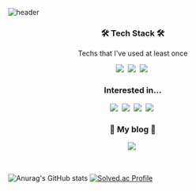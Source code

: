 ![header](https://capsule-render.vercel.app/api?type=soft&color=auto&height=150&section=header&text=JungBumLee&fontSize=70&animation=twinkling)

<h3 align="center">🛠 Tech Stack 🛠</h3>

<p align="center"> Techs that I've used at least once </p>

<p align="center">
  <img src="https://img.shields.io/badge/Python-3766AB?style=flat-square&logo=Python&logoColor=white"/></a>&nbsp 
  <img src="https://img.shields.io/badge/Django-092E20?style=flat-square&logo=Django&logoColor=white"/></a>&nbsp
  <img src="https://img.shields.io/badge/Docker-2496ED?style=flat-square&logo=Docker&logoColor=white"/></a>&nbsp 
  
</p>
<h3 align="center"> Interested in...</h3>

<p align="center">
  <img src="https://img.shields.io/badge/Redis-DC382D?style=flat-square&logo=Redis&logoColor=white"/></a>&nbsp
  <img src="https://img.shields.io/badge/K8s-326CE5?style=flat-square&logo=K8s&logoColor=white"/></a>&nbsp
  <img src="https://img.shields.io/badge/Go-00ADD8?style=flat-square&logo=Go&logoColor=white"/></a>&nbsp
  <img src="https://img.shields.io/badge/Celery-37814A?style=flat-square&logo=Celery&logoColor=white"/></a>&nbsp 

</p>



<h3 align="center"> 🧸 My blog 🧸 </h3>
<p align="center">
  <a href="https://velog.io/@leejb4898"><img src="https://img.shields.io/badge/Tech%20Blog-11B48A?style=flat-square&logo=Vimeo&logoColor=white&link=https://velog.io/@leejb4898"/></a>&nbsp

</p>
<br>


![Anurag's GitHub stats](https://github-readme-stats.vercel.app/api?username=LeeJB-48&show_icons=true&theme=radical)
[![Solved.ac Profile](http://mazassumnida.wtf/api/v2/generate_badge?boj=leejb4898)](https://solved.ac/leejb4898/)
